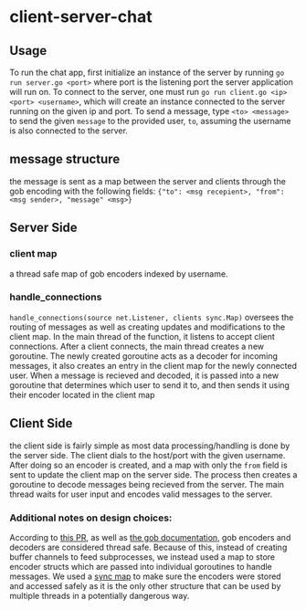 # client-server-chat

## Usage
To run the chat app, first initialize an instance of the server by running `go run server.go <port>` where port is the listening port the server application will run on.
To connect to the server, one must run `go run client.go <ip> <port> <username>`, which will create an instance connected to the server running on the given ip and port. 
To send a message, type `<to> <message>` to send the given `message` to the provided user, `to`, assuming the username is also connected to the server.


## message structure
the message is sent as a map between the server and clients through the gob encoding with the following fields: `{"to": <msg recepient>, "from": <msg sender>, "message" <msg>}`

## Server Side

### client map
a thread safe map of gob encoders indexed by username. 

### handle_connections
`handle_connections(source net.Listener, clients sync.Map)` oversees the routing of messages as well as creating updates and modifications to the client map. In the main thread of the function, it listens to accept client connections. After a client connects, the main thread creates a new goroutine. The newly created goroutine acts as a decoder for incoming messages, it also creates an entry in the client map for the newly connected user. When a message is recieved and decoded, it is passed into a new goroutine that determines which user to send it to, and then sends it using their encoder located in the client map

## Client Side
the client side is fairly simple as most data processing/handling is done by the server side. The client dials to the host/port with the given username. After doing so an encoder is created, and a map with only the `from` field is sent to update the client map on the server side. The process then creates a goroutine to decode messages being recieved from the server. The main thread waits for user input and encodes valid messages to the server.


### Additional notes on design choices:

According to [this PR](https://go-review.googlesource.com/c/go/+/155742), as well as [the gob documentation](https://pkg.go.dev/encoding/gob#Encoder), gob encoders and decoders are considered thread safe. Because of this, instead of creating buffer channels to feed subprocesses, we instead used a map to store encoder structs which are passed into individual goroutines to handle messages. We used a [sync map](https://pkg.go.dev/sync#Map) to make sure the encoders were stored and accessed safely as it is the only other structure that can be used by multiple threads in a potentially dangerous way. 
